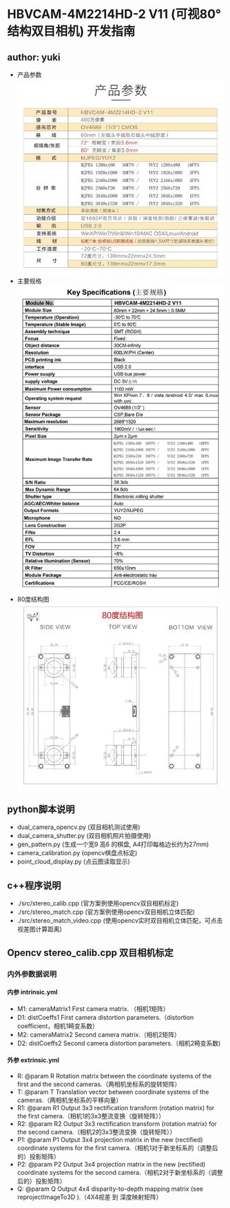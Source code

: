 # HBVCAM-4M2214HD-2 V11 (可视80°结构双目相机) 开发指南
## author: yuki
- 产品参数
![产品参数](/doc//HBVCAM-4M2214HD-2V11/%E4%BA%A7%E5%93%81%E5%8F%82%E6%95%B0.jpg)
- 主要规格
![主要规格](/doc/HBVCAM-4M2214HD-2V11//%E4%B8%BB%E8%A6%81%E8%A7%84%E6%A0%BC.jpg)
- 80度结构图
![80度结构图](/doc/HBVCAM-4M2214HD-2V11/80%E5%BA%A6%E7%BB%93%E6%9E%84%E5%8F%82%E6%95%B0.jpg)

## python脚本说明
- dual_camera_opencv.py (双目相机测试使用)
- dual_camera_shutter.py (双目相机照片拍摄使用)
- gen_pattern.py (生成一个宽9 高6 的棋盘, A4打印每格边长约为27mm)
- camera_calibration.py (opencv棋盘点标定)
- point_cloud_display.py (点云图读取显示)

## c++程序说明
- ./src/stereo_calib.cpp (官方案例使用opencv双目相机标定)
- ./src/stereo_match.cpp (官方案例使用opencv双目相机立体匹配)
- ./src/stereo_match_video.cpp (使用opencv实时双目相机立体匹配，可点击视差图计算距离)

## Opencv stereo_calib.cpp 双目相机标定
### 内外参数据说明
#### 内参 intrinsic.yml

- M1: cameraMatrix1 First camera matrix. （相机1矩阵）
- D1: distCoeffs1 First camera distortion parameters.（distortion coefficient，相机1畸变系数）
- M2: cameraMatrix2 Second camera matrix.（相机2矩阵）
- D2: distCoeffs2 Second camera distortion parameters.（相机2畸变系数)

#### 外参 extrinsic.yml

- R:  @param R Rotation matrix between the coordinate systems of the first and the second cameras.（两相机坐标系的旋转矩阵）
- T:  @param T Translation vector between coordinate systems of the cameras.（两相机坐标系的平移向量）
- R1: @param R1 Output 3x3 rectification transform (rotation matrix) for the first camera.（相机1的3x3整流变换（旋转矩阵））
- R2: @param R2 Output 3x3 rectification transform (rotation matrix) for the second camera.（相机2的3x3整流变换（旋转矩阵））
- P1: @param P1 Output 3x4 projection matrix in the new (rectified) coordinate systems for the first camera.（相机1对于新坐标系的（调整后的）投影矩阵）
- P2: @param P2 Output 3x4 projection matrix in the new (rectified) coordinate systems for the second camera.（相机2对于新坐标系的（调整后的）投影矩阵）
- Q:  @param Q Output 4x4 disparity-to-depth mapping matrix (see reprojectImageTo3D ).（4X4视差 到 深度映射矩阵）